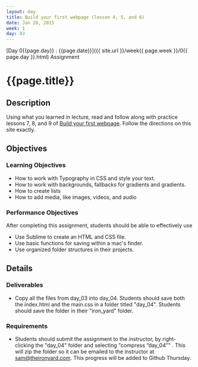 ```yaml
---
layout: day
title: Build your first webpage (lesson 4, 5, and 6)
date: Jan 28, 2015
week: 1
day: 03
---
```

[Day 0{{page.day}} : {{page.date}}]({{ site.url }}/week{{ page.week }}/0{{ page.day }}.html) Assignment

# {{page.title}}

## Description
Using what you learned in lecture, read and follow along with practice lessons 7, 8, and 9 of [Build your first webpage](http://learn.shayhowe.com/html-css/setting-backgrounds-and-gradients/). Follow the directions on this site exactly.

## Objectives

### Learning Objectives

* How to work with Typography in CSS and style your text.
* How to work with backgrounds, fallbacks for gradients and gradients.
* How to create lists
* How to add media, like images, videos, and audio


### Performance Objectives

After completing this assignment, students should be able to effectively use

* Use Sublime to create an HTML and CSS file.
* Use basic functions for saving within a mac's finder.
* Use organized folder structures in their projects.


## Details

### Deliverables
* Copy all the files from day_03 into day_04. Students should save both the index.html and the main.css in a folder titled "day_04". Students should save the folder in their "iron_yard" folder.

### Requirements

* Students should submit the assignment to the instructor, by right-clicking the "day_04" folder and selecting "compress “day_04”" . This will zip the folder so it can be emailed to the instructor at sam@theironyard.com. This progress will be added to Github Thursday.

